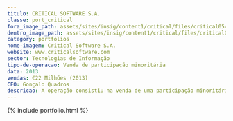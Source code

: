 ```yaml
---
titulo: CRITICAL SOFTWARE S.A.
classe: port_critical
fora_image_path: assets/sites/insig/content1/critical/files/critical05c5.jpg
dentro_image_path: assets/sites/insig/content1/critical/files/critical05c5.png
category: portfolios
nome-imagem: Critical Software S.A.
website: www.criticalsoftware.com
sector: Tecnologias de Informação
tipo-de-operacao: Venda de participação minoritária
data: 2013
vendas: €22 Milhões (2013)
CEO: Gonçalo Quadros
descricao: A operação consistiu na venda de uma participação minoritária na Critical Software aos atuais acionistas.
---
```


{% include portfolio.html %}    
